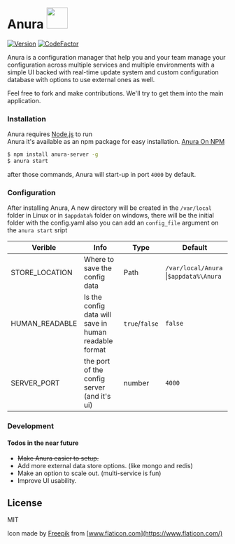 # Anura   <img src="https://raw.githubusercontent.com/AnuraConfig/anura-server/master/public/favicon.ico" width="48">


[![Version](https://badge.fury.io/js/anura-server.svg)](https://badge.fury.io/js/anura-server)   [![CodeFactor](https://www.codefactor.io/repository/github/anuraconfig/anura-server/badge)](https://www.codefactor.io/repository/github/anuraconfig/anura-server)

Anura is a configuration manager that help you and your team manage your configuration across multiple services and multiple environments with a simple UI backed with real-time update system and custom configuration database with options to use external ones as well.

Feel free to fork and make contributions. We'll try to get them into the main application.

### Installation 

Anura requires [Node.js](https://nodejs.org/) to run  
Anura it's available as an npm package for easy installation. [Anura On NPM](https://www.npmjs.com/package/anura-server)

```sh
$ npm install anura-server -g 
$ anura start
```

after those commands, Anura will start-up in port ``4000`` by default.

###  Configuration

After installing Anura, A new directory will be created in the ``/var/local`` folder in Linux or in ``$appdata%`` folder on windows, there will be the initial folder with the config.yaml also you can add an ``config_file`` argument on the ``anura start`` sript

| Verible | Info | Type| Default |
| ------ | ------ | ------ | ------ |
| STORE_LOCATION | Where to save the config data| Path |  ``/var/local/Anura`` \|``$appdata%\Anura`` | 
| HUMAN_READABLE | Is the config data will save in human readable format| ``true``/``false``  |``false`` |
|SERVER_PORT| the port of the config server (and it's ui) | number | ``4000``|


### Development


#### Todos in the near future

 - ~~Make Anura easier to setup.~~
 - Add more external data store options. (like mongo and redis)
 - Make an option to scale out. (multi-service is fun)
 - Improve UI usability.

License
----

MIT

Icon made by [Freepik](https://www.freepik.com/) from [www.flaticon.com](https://www.flaticon.com/)

